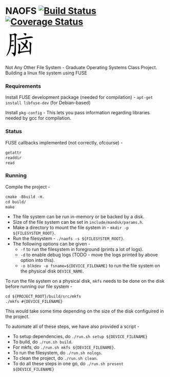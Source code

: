 # NAOFS [![Build Status](https://travis-ci.org/NAO-CS270/NAOFS.svg?branch=master)](https://travis-ci.org/NAO-CS270/NAOFS) [![Coverage Status](https://coveralls.io/repos/github/NAO-CS270/NAOFS/badge.svg)](https://coveralls.io/github/NAO-CS270/NAOFS)
![](images/nao.png)


Not Any Other File System - Graduate Operating Systems Class Project. Building a linux file system using FUSE

### Requirements
Install FUSE development package (needed for compilation) -
`apt-get install libfuse-dev` (for Debian-based)

Install `pkg-config` -
This lets you pass information regarding libraries needed by gcc for compilation.

### Status
FUSE callbacks implemented (not correctly, ofcourse) -
```
getattr
readdir
read
```

### Running
Compile the project -
```
cmake -Bbuild -H.
cd build/
make
```
* The file system can be run in-memory or be backed by a disk.
* Size of the file system can be set in `include/mandsk/params.h`.
* Make a directory to mount the file system in - `mkdir -p ${FILESYSTEM_ROOT}`.
* Run the filesystem - `./naofs -s ${FILESYSTEM_ROOT}`.
* The following options can be given -
	* `-f` to run the filesystem in foreground (prints a lot of logs).
	* `-d` to enable debug logs (TODO - move the logs printed by above option into this).
	* `-o blkdev -o fsname=${DEVICE_FILENAME}` to run the file system on the physical disk `DEVICE_NAME`.

To run the file system on a physical disk, `mkfs` needs to be done on the disk before running our file system -
```
cd ${PROJECT_ROOT}/build/src/mkfs
./mkfs #{DEVICE_FILENAME}
```
This would take some time depending on the size of the disk configuired in the project.

To automate all of these steps, we have also provided a script -
* To setup dependencies, do `./run.sh setup ${DEVICE_FILENAME}`
* To build, do `./run.sh build`.
* For mkfs, do `./run.sh mkfs ${DEVICE_FILENAME}`.
* To run the filesystem, do `./run.sh nologs`.
* To clean the project, do `./run.sh clean`.
* To do all these steps in one go, do `./run.sh present ${DEVICE_FILENAME}`

